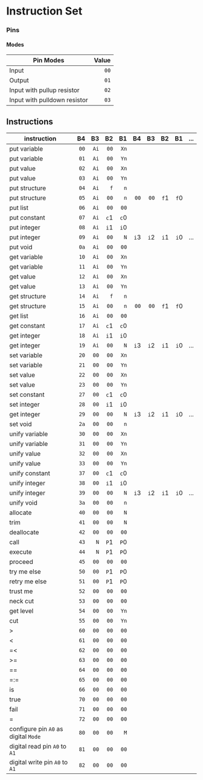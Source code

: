 # Instruction Set

### Pins

#### Modes

| Pin Modes                    | Value |
| ---------------------------- | ----: |
| Input                        |  `00` |
| Output                       |  `01` |
| Input with pullup resistor   |  `02` |
| Input with pulldown resistor |  `03` |

## Instructions

| instruction                          |   B4 |   B3 |   B2 |   B1 |   B4 |   B3 |   B2 |   B1 | ... |
| ------------------------------------ | ---: | ---: | ---: | ---: | ---: | ---: | ---: | ---: | --- |
| put variable                         | `00` | `Ai` | `00` | `Xn` |
| put variable                         | `01` | `Ai` | `00` | `Yn` |
| put value                            | `02` | `Ai` | `00` | `Xn` |
| put value                            | `03` | `Ai` | `00` | `Yn` |
| put structure                        | `04` | `Ai` |  `f` |  `n` |
| put structure                        | `05` | `Ai` | `00` |  `n` | `00` | `00` | `f`1 | `f`0 |
| put list                             | `06` | `Ai` | `00` | `00` |
| put constant                         | `07` | `Ai` | `c`1 | `c`0 |
| put integer                          | `08` | `Ai` | `i`1 | `i`0 |
| put integer                          | `09` | `Ai` | `00` |  `N` | `i`3 | `i`2 | `i`1 | `i`0 | ... |
| put void                             | `0a` | `Ai` | `00` | `00` |
| get variable                         | `10` | `Ai` | `00` | `Xn` |
| get variable                         | `11` | `Ai` | `00` | `Yn` |
| get value                            | `12` | `Ai` | `00` | `Xn` |
| get value                            | `13` | `Ai` | `00` | `Yn` |
| get structure                        | `14` | `Ai` |  `f` |  `n` |
| get structure                        | `15` | `Ai` | `00` |  `n` | `00` | `00` | `f`1 | `f`0 |
| get list                             | `16` | `Ai` | `00` | `00` |
| get constant                         | `17` | `Ai` | `c`1 | `c`0 |
| get integer                          | `18` | `Ai` | `i`1 | `i`0 |
| get integer                          | `19` | `Ai` | `00` |  `N` | `i`3 | `i`2 | `i`1 | `i`0 | ... |
| set variable                         | `20` | `00` | `00` | `Xn` |
| set variable                         | `21` | `00` | `00` | `Yn` |
| set value                            | `22` | `00` | `00` | `Xn` |
| set value                            | `23` | `00` | `00` | `Yn` |
| set constant                         | `27` | `00` | `c`1 | `c`0 |
| set integer                          | `28` | `00` | `i`1 | `i`0 |
| get integer                          | `29` | `00` | `00` |  `N` | `i`3 | `i`2 | `i`1 | `i`0 | ... |
| set void                             | `2a` | `00` | `00` |  `n` |
| unify variable                       | `30` | `00` | `00` | `Xn` |
| unify variable                       | `31` | `00` | `00` | `Yn` |
| unify value                          | `32` | `00` | `00` | `Xn` |
| unify value                          | `33` | `00` | `00` | `Yn` |
| unify constant                       | `37` | `00` | `c`1 | `c`0 |
| unify integer                        | `38` | `00` | `i`1 | `i`0 |
| unify integer                        | `39` | `00` | `00` |  `N` | `i`3 | `i`2 | `i`1 | `i`0 | ... |
| unify void                           | `3a` | `00` | `00` |  `n` |
| allocate                             | `40` | `00` | `00` |  `N` |
| trim                                 | `41` | `00` | `00` |  `N` |
| deallocate                           | `42` | `00` | `00` | `00` |
| call                                 | `43` |  `N` | `P`1 | `P`0 |
| execute                              | `44` |  `N` | `P`1 | `P`0 |
| proceed                              | `45` | `00` | `00` | `00` |
| try me else                          | `50` | `00` | `P`1 | `P`0 |
| retry me else                        | `51` | `00` | `P`1 | `P`0 |
| trust me                             | `52` | `00` | `00` | `00` |
| neck cut                             | `53` | `00` | `00` | `00` |
| get level                            | `54` | `00` | `00` | `Yn` |
| cut                                  | `55` | `00` | `00` | `Yn` |
| >                                    | `60` | `00` | `00` | `00` |
| <                                    | `61` | `00` | `00` | `00` |
| =<                                   | `62` | `00` | `00` | `00` |
| >=                                   | `63` | `00` | `00` | `00` |
| =\=                                  | `64` | `00` | `00` | `00` |
| =:=                                  | `65` | `00` | `00` | `00` |
| is                                   | `66` | `00` | `00` | `00` |
| true                                 | `70` | `00` | `00` | `00` |
| fail                                 | `71` | `00` | `00` | `00` |
| =                                    | `72` | `00` | `00` | `00` |
| configure pin `A0` as digital `Mode` | `80` | `00` | `00` |  `M` |
| digital read pin `A0` to `A1`        | `81` | `00` | `00` | `00` |
| digital write pin `A0` to `A1`       | `82` | `00` | `00` | `00` |
